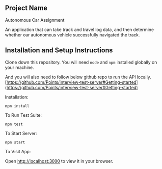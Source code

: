 ## Project Name

Autonomous Car Assignment

An application that can take track and travel log data, and then determine whether our autonomous vehicle successfully navigated the track.

## Installation and Setup Instructions

Clone down this repository. You will need `node` and `npm` installed globally on your machine.  

And you will also need to follow below github repo to run the API locally.
[https://github.com/Points/interview-test-server#Getting-started](https://github.com/Points/interview-test-server#Getting-started)

Installation:

`npm install`  

To Run Test Suite:  

`npm test`  

To Start Server:

`npm start`  

To Visit App:

Open [http://localhost:3000](http://localhost:3000) to view it in your browser.